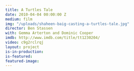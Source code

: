 ```yaml
---
title: A Turtles Tale
date: 2010-04-04 00:00:00 Z
medium: film
img: "/uploads/shaheen-baig-casting-a-turtles-tale.jpg"
director: Ben Stassen
with: Gemma Arterton and Dominic Cooper
imdb: http://www.imdb.com/title/tt1230204/
video: c9g2rclrqj
layout: project
is-in-production:
is-featured:
featured-image: 
---
```


